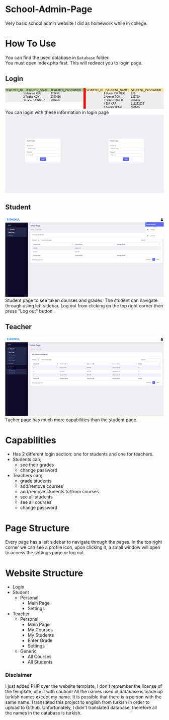 # School-Admin-Page
Very basic school admin website I did as homework while in college.

# How To Use
You can find the used database in `Database` folder.<br>
You must open index.php first. This will redirect you to login page.

## Login
![Screenshot of users in the database. You can login with: Student ID: 1, password: 123; teacher ID: 1, password: 123456](README_Assets/Users.jpg)
<br>You can login with these information in login page<br>
![Login page](README_Assets/page_login.png)

## Student
![Student main page](README_Assets/page_student.png)
<br>Student page to see taken courses and grades. The student can navigate through using left sidebar. Log out from clicking on the top right corner then press "Log out" button.

## Teacher
![Teacher main page](README_Assets/page_teacher.png)
<br>Tacher page has much more capabilities than the student page.

# Capabilities
- Has 2 different login section: one for students and one for teachers.
- Students can;
  - see their grades
  - change password
- Teachers can;
  - grade students
  - add/remove courses
  - add/remove students to/from courses
  - see all students
  - see all courses
  - change password

# Page Structure
Every page has a left sidebar to navigate through the pages. In the top right corner we can see a profile icon, upon clicking it, a small window will open to access the settings page or log out.

# Website Structure
- Login
- Student
  - Personal
    - Main Page
    - Settings
- Teacher
  - Personal
    - Main Page
    - My Courses
    - My Students
    - Enter Grade
    - Settings
  - Generic
    - All Courses
    - All Students

### Disclaimer
I just added PHP over the website template, I don't remember the license of the template, use it with caution!
All the names used in database is made up turkish names except my name. It is possible that there is a person with the same name.
I translated this project to english from turkish in order to upload to Github. Unfortunately, I didn't translated database, therefore all the names in the database is turkish.
